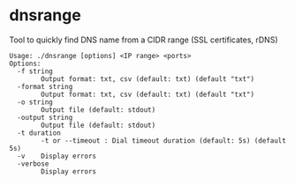 # dnsrange
Tool to quickly find DNS name from a CIDR range (SSL certificates, rDNS)
```
Usage: ./dnsrange [options] <IP range> <ports>
Options:
  -f string
    	Output format: txt, csv (default: txt) (default "txt")
  -format string
    	Output format: txt, csv (default: txt) (default "txt")
  -o string
    	Output file (default: stdout)
  -output string
    	Output file (default: stdout)
  -t duration
    	-t or --timeout : Dial timeout duration (default: 5s) (default 5s)
  -v	Display errors
  -verbose
    	Display errors
```

